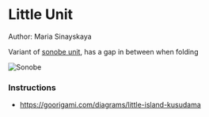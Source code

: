 # Little Unit

Author: Maria Sinayskaya

Variant of [sonobe unit](./sonobe.md), has a gap in between when folding

![Sonobe](https://mark1626.github.io/knowledge/assets/origami/unit/little-unit.jpg)

### Instructions
- https://goorigami.com/diagrams/little-island-kusudama
